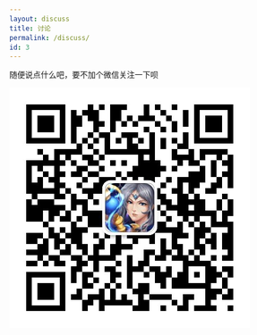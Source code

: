 ```yaml
---
layout: discuss
title: 讨论
permalink: /discuss/
id: 3
---
```


随便说点什么吧，要不加个微信关注一下呗
<div>
	<div class="align-center">
	<img src="/images/qr.jpg"/>
	</div>
</div>

